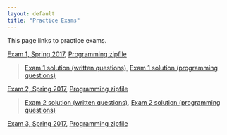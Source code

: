 ```yaml
---
layout: default
title: "Practice Exams"
---
```


This page links to practice exams.

[Exam 1, Spring 2017](cs101-spring2017-exam01.pdf), [Programming zipfile](CS101_Exam01.zip)

> [Exam 1 solution (written questions)](cs101-spring2017-exam01-solution.pdf), [Exam 1 solution (programming questions)](CS101_Exam01_Solution.zip)

[Exam 2, Spring 2017](cs101-spring2017-exam02.pdf), [Programming zipfile](CS101_Exam02.zip)

> [Exam 2 solution (written questions)](cs101-spring2017-exam02-solution.pdf), [Exam 2 solution (programming questions)](CS101_Exam02_Solution.zip)

[Exam 3, Spring 2017](cs101-spring2017-exam03.pdf), [Programming zipfile](CS101_Exam03.zip)

